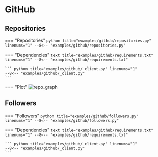 # GitHub

## Repositories

=== "Repositories"
    ``` python title="examples/github/repositories.py" linenums="1"
    --8<-- "examples/github/repositories.py"
    ```

=== "Dependencies"
    ``` text title="examples/github/requirements.txt" linenums="1"
    --8<-- "examples/github/requirements.txt"
    ```

    ``` python title="examples/github/_client.py" linenums="1"
    --8<-- "examples/github/_client.py"
    ```

=== "Plot"
    ![repo_graph](https://github.com/erivlis/graphinate/assets/9897520/9c044bbe-1f21-41b8-b879-95b8362ad48d)


## Followers

=== "Followers"
    ``` python title="examples/github/followers.py" linenums="1"
    --8<-- "examples/github/followers.py"
    ```

=== "Dependencies"
    ``` text title="examples/github/requirements.txt" linenums="1"
    --8<-- "examples/github/requirements.txt"
    ```

    ``` python title="examples/github/_client.py" linenums="1"
    --8<-- "examples/github/_client.py"
    ```
